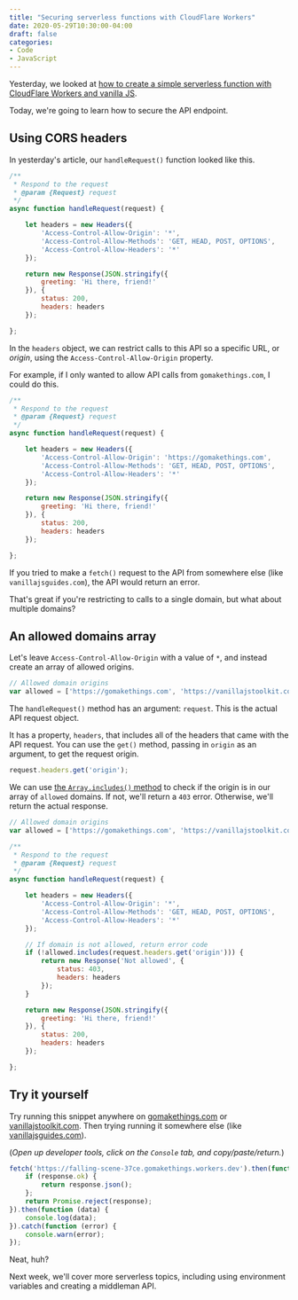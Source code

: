```yaml
---
title: "Securing serverless functions with CloudFlare Workers"
date: 2020-05-29T10:30:00-04:00
draft: false
categories:
- Code
- JavaScript
---
```


Yesterday, we looked at [how to create a simple serverless function with CloudFlare Workers and vanilla JS](/getting-started-with-serverless-using-cloudflare-workers-and-vanilla-js/).

Today, we're going to learn how to secure the API endpoint.

## Using CORS headers

In yesterday's article, our `handleRequest()` function looked like this.

```js
/**
 * Respond to the request
 * @param {Request} request
 */
async function handleRequest(request) {

	let headers = new Headers({
		'Access-Control-Allow-Origin': '*',
		'Access-Control-Allow-Methods': 'GET, HEAD, POST, OPTIONS',
		'Access-Control-Allow-Headers': '*'
	});

	return new Response(JSON.stringify({
		greeting: 'Hi there, friend!'
	}), {
		status: 200,
		headers: headers
	});

};
```

In the `headers` object, we can restrict calls to this API so a specific URL, or _origin_, using the `Access-Control-Allow-Origin` property.

For example, if I only wanted to allow API calls from `gomakethings.com`, I could do this.

```js
/**
 * Respond to the request
 * @param {Request} request
 */
async function handleRequest(request) {

	let headers = new Headers({
		'Access-Control-Allow-Origin': 'https://gomakethings.com',
		'Access-Control-Allow-Methods': 'GET, HEAD, POST, OPTIONS',
		'Access-Control-Allow-Headers': '*'
	});

	return new Response(JSON.stringify({
		greeting: 'Hi there, friend!'
	}), {
		status: 200,
		headers: headers
	});

};
```

If you tried to make a `fetch()` request to the API from somewhere else (like `vanillajsguides.com`), the API would return an error.

That's great if you're restricting to calls to a single domain, but what about multiple domains?

## An allowed domains array

Let's leave `Access-Control-Allow-Origin` with a value of `*`, and instead create an array of allowed origins.

```js
// Allowed domain origins
var allowed = ['https://gomakethings.com', 'https://vanillajstoolkit.com'];
```

The `handleRequest()` method has an argument: `request`. This is the actual API request object.

It has a property, `headers`, that includes all of the headers that came with the API request. You can use the `get()` method, passing in `origin` as an argument, to get the request origin.

```js
request.headers.get('origin');
```

We can use [the `Array.includes()` method](/how-to-check-for-an-item-in-an-array-with-vanilla-js/) to check if the origin is in our array of `allowed` domains. If not, we'll return a `403` error. Otherwise, we'll return the actual response.

```js
// Allowed domain origins
var allowed = ['https://gomakethings.com', 'https://vanillajstoolkit.com'];

/**
 * Respond to the request
 * @param {Request} request
 */
async function handleRequest(request) {

	let headers = new Headers({
		'Access-Control-Allow-Origin': '*',
		'Access-Control-Allow-Methods': 'GET, HEAD, POST, OPTIONS',
		'Access-Control-Allow-Headers': '*'
	});

	// If domain is not allowed, return error code
	if (!allowed.includes(request.headers.get('origin'))) {
		return new Response('Not allowed', {
			status: 403,
			headers: headers
		});
	}

	return new Response(JSON.stringify({
		greeting: 'Hi there, friend!'
	}), {
		status: 200,
		headers: headers
	});

};
```

## Try it yourself

Try running this snippet anywhere on [gomakethings.com](https://gomakethings.com) or [vanillajstoolkit.com](https://vanillajstoolkit.com). Then trying running it somewhere else (like [vanillajsguides.com](https://vanillajsguides.com)).

(*Open up developer tools, click on the `Console` tab, and copy/paste/return.*)

```js
fetch('https://falling-scene-37ce.gomakethings.workers.dev').then(function (response) {
	if (response.ok) {
		return response.json();
	};
	return Promise.reject(response);
}).then(function (data) {
	console.log(data);
}).catch(function (error) {
	console.warn(error);
});
```

Neat, huh?

Next week, we'll cover more serverless topics, including using environment variables and creating a middleman API.